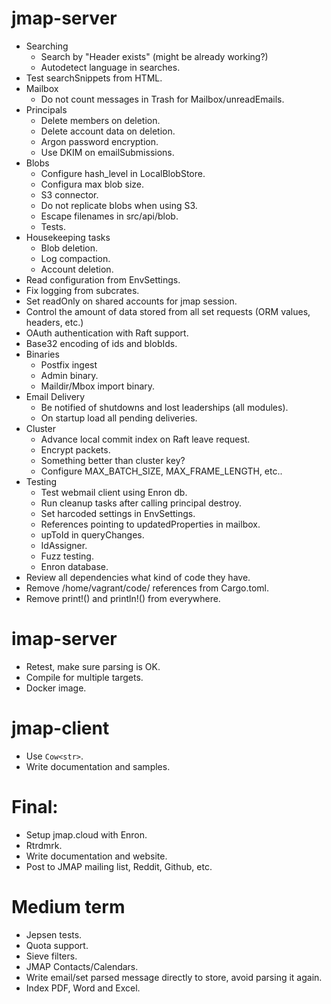 
jmap-server
===
- Searching
  - Search by "Header exists" (might be already working?)
  - Autodetect language in searches.
- Test searchSnippets from HTML.
- Mailbox
  - Do not count messages in Trash for Mailbox/unreadEmails.
- Principals
  - Delete members on deletion.
  - Delete account data on deletion.
  - Argon password encryption.
  - Use DKIM on emailSubmissions.
- Blobs
  - Configure hash_level in LocalBlobStore.
  - Configura max blob size.
  - S3 connector.
  - Do not replicate blobs when using S3.
  - Escape filenames in src/api/blob.
  - Tests.
- Housekeeping tasks
  - Blob deletion.
  - Log compaction.
  - Account deletion.
- Read configuration from EnvSettings.
- Fix logging from subcrates.
- Set readOnly on shared accounts for jmap session.
- Control the amount of data stored from all set requests (ORM values, headers, etc.)
- OAuth authentication with Raft support.
- Base32 encoding of ids and blobIds.
- Binaries
  - Postfix ingest
  - Admin binary.
  - Maildir/Mbox import binary.
- Email Delivery
  - Be notified of shutdowns and lost leaderships (all modules).
  - On startup load all pending deliveries.
- Cluster
  - Advance local commit index on Raft leave request.
  - Encrypt packets.
  - Something better than cluster key?
  - Configure MAX_BATCH_SIZE, MAX_FRAME_LENGTH, etc..
- Testing
  - Test webmail client using Enron db.
  - Run cleanup tasks after calling principal destroy.
  - Set harcoded settings in EnvSettings.
  - References pointing to updatedProperties in mailbox.
  - upToId in queryChanges.
  - IdAssigner.
  - Fuzz testing.
  - Enron database.
- Review all dependencies what kind of code they have.
- Remove /home/vagrant/code/ references from Cargo.toml.
- Remove print!() and println!() from everywhere.

imap-server
===
- Retest, make sure parsing is OK.
- Compile for multiple targets.
- Docker image.


jmap-client
===
- Use `Cow<str>`.
- Write documentation and samples.


Final:
===
- Setup jmap.cloud with Enron.
- Rtrdmrk.
- Write documentation and website.
- Post to JMAP mailing list, Reddit, Github, etc.
  
Medium term
===
- Jepsen tests.
- Quota support.
- Sieve filters.
- JMAP Contacts/Calendars.
- Write email/set parsed message directly to store, avoid parsing it again.
- Index PDF, Word and Excel.
